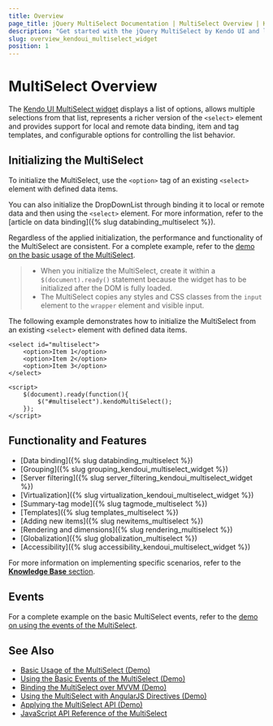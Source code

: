 ```yaml
---
title: Overview
page_title: jQuery MultiSelect Documentation | MultiSelect Overview | Kendo UI
description: "Get started with the jQuery MultiSelect by Kendo UI and learn how to create, initialize, and enable the widget."
slug: overview_kendoui_multiselect_widget
position: 1
---
```


# MultiSelect Overview

The [Kendo UI MultiSelect widget](http://demos.telerik.com/kendo-ui/multiselect/index) displays a list of options, allows multiple selections from that list, represents a richer version of the `<select>` element and provides support for local and remote data binding, item and tag templates, and configurable options for controlling the list behavior.

## Initializing the MultiSelect

To initialize the MultiSelect, use the `<option>` tag of an existing `<select>` element with defined data items.

You can also initialize the DropDownList through binding it to local or remote data and then using the `<select>` element. For more information, refer to the [article on data binding]({% slug databinding_multiselect %}).

Regardless of the applied initialization, the performance and functionality of the MultiSelect are consistent. For a complete example, refer to the [demo on the basic usage of the MultiSelect](https://demos.telerik.com/kendo-ui/multiselect/index).

> * When you initialize the MultiSelect, create it within a `$(document).ready()` statement because the widget has to be initialized after the DOM is fully loaded.
> * The MultiSelect copies any styles and CSS classes from the `input` element to the `wrapper` element and visible input.

The following example demonstrates how to initialize the MultiSelect from an existing `<select>` element with defined data items.

    <select id="multiselect">
        <option>Item 1</option>
        <option>Item 2</option>
        <option>Item 3</option>
    </select>

    <script>
        $(document).ready(function(){
            $("#multiselect").kendoMultiSelect();
        });
    </script>

## Functionality and Features

* [Data binding]({% slug databinding_multiselect %})
* [Grouping]({% slug grouping_kendoui_multiselect_widget %})
* [Server filtering]({% slug server_filtering_kendoui_multiselect_widget %})
* [Virtualization]({% slug virtualization_kendoui_multiselect_widget %})
* [Summary-tag mode]({% slug tagmode_multiselect %})
* [Templates]({% slug templates_multiselect %})
* [Adding new items]({% slug newitems_multiselect %})
* [Rendering and dimensions]({% slug rendering_multiselect %})
* [Globalization]({% slug globalization_multiselect %})
* [Accessibility]({% slug accessibility_kendoui_multiselect_widget %})

For more information on implementing specific scenarios, refer to the [**Knowledge Base** section](https://docs.telerik.com/kendo-ui/knowledge-base).

## Events

For a complete example on the basic MultiSelect events, refer to the [demo on using the events of the MultiSelect](https://demos.telerik.com/kendo-ui/multiselect/events).

## See Also

* [Basic Usage of the MultiSelect (Demo)](https://demos.telerik.com/kendo-ui/multiselect/index)
* [Using the Basic Events of the MultiSelect (Demo)](https://demos.telerik.com/kendo-ui/multiselect/events)
* [Binding the MultiSelect over MVVM (Demo)](https://demos.telerik.com/kendo-ui/multiselect/mvvm)
* [Using the MultiSelect with AngularJS Directives (Demo)](https://demos.telerik.com/kendo-ui/multiselect/angular)
* [Applying the MultiSelect API (Demo)](https://demos.telerik.com/kendo-ui/multiselect/api)
* [JavaScript API Reference of the MultiSelect](/api/javascript/ui/multiselect)
